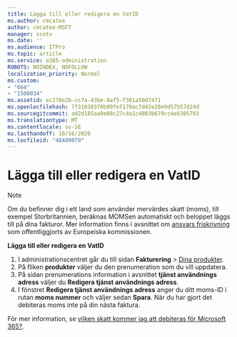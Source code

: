 ```yaml
---
title: Lägga till eller redigera en VatID
ms.author: cmcatee
author: cmcatee-MSFT
manager: scotv
ms.date: ''
ms.audience: ITPro
ms.topic: article
ms.service: o365-administration
ROBOTS: NOINDEX, NOFOLLOW
localization_priority: Normal
ms.custom:
- "664"
- "1500034"
ms.assetid: ec278e2b-cc7a-43be-8af5-f381a50d7471
ms.openlocfilehash: 7f31038370b09fef179ac7d42e28e9d57b57d24d
ms.sourcegitcommit: ad2d185aa9e08c27c4a1c4803b679cc4e6305703
ms.translationtype: MT
ms.contentlocale: sv-SE
ms.lasthandoff: 10/16/2020
ms.locfileid: "48489079"
---
```

# <a name="how-to-add-or-edit-a-vatid"></a>Lägga till eller redigera en VatID

> [!NOTE]
> Om du befinner dig i ett land som använder mervärdes skatt (moms), till exempel Storbritannien, beräknas MOMSen automatiskt och beloppet läggs till på dina fakturor. Mer information finns i avsnittet om [ansvars friskrivning](https://go.microsoft.com/fwlink/p/?LinkID=841741) som offentliggjorts av Europeiska kommissionen.

**Lägga till eller redigera en VatID**

1. I administrationscentret går du till sidan **Fakturering** \> [Dina produkter](https://go.microsoft.com/fwlink/p/?linkid=842054).
2. På fliken **produkter** väljer du den prenumeration som du vill uppdatera.
3. På sidan prenumerations information i avsnittet **tjänst användnings adress** väljer du **Redigera tjänst användnings adress**.
4. I fönstret **Redigera tjänst användnings adress** anger du ditt moms-ID i rutan **moms nummer** och väljer sedan **Spara**. När du har gjort det debiteras moms inte på din nästa faktura.

För mer information, se [vilken skatt kommer jag att debiteras för Microsoft 365?](https://docs.microsoft.com/microsoft-365/commerce/billing-and-payments/tax-information#what-tax-will-i-be-charged).